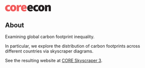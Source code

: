 <!DOCTYPE html>
<html lang="en-US">


  
  <body>
    <!-- MAIN CONTENT -->
    <div id="main_content_wrap" class="outer">
      <section id="main_content" class="inner">
        <p class="right"><a href="http://www.core-econ.org/"><img src="/docs/img/core_logo_no_strapline_no_background.png" alt="image" class="img-responsive" height="30%" width="30%" /></a></p>



<h2 id="about">About</h2>

Examining global carbon footprint inequality. 

In particular, we explore the distribution of carbon footprints across different countries via skyscraper diagrams.

See the resulting website at [CORE Skyscraper 3](https://tzvetanmoev.github.io/core-skyscraper-3-carbon/).
</html>

